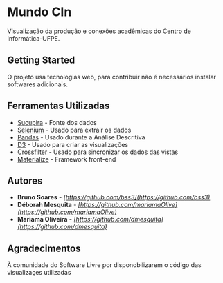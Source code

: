 # Mundo CIn
Visualização da produção e conexões acadêmicas do Centro de Informática-UFPE.

## Getting Started
O projeto usa tecnologias web, para contribuir não é necessários instalar softwares adicionais.

## Ferramentas Utilizadas
* [Sucupira](https://sucupira.capes.gov.br/sucupira/) - Fonte dos dados
* [Selenium](http://www.seleniumhq.org/) - Usado para extrair os dados
* [Pandas](http://pandas.pydata.org/) - Usado durante a Análise Descritiva
* [D3](https://d3js.org/) - Usado para criar as visualizações
* [Crossfilter](http://square.github.io/crossfilter/) - Usado para sincronizar os dados das vistas
* [Materialize](http://materializecss.com/) - Framework front-end

## Autores
* **Bruno Soares** - *[https://github.com/bss3](https://github.com/bss3)*
* **Déborah Mesquita** - *[https://github.com/mariamaOlive](https://github.com/mariamaOlive)*
* **Mariama Oliveira** - *[https://github.com/dmesquita](https://github.com/dmesquita)*

## Agradecimentos
À comunidade do Software Livre por disponobilizarem o código das visualizaçes utilizadas
